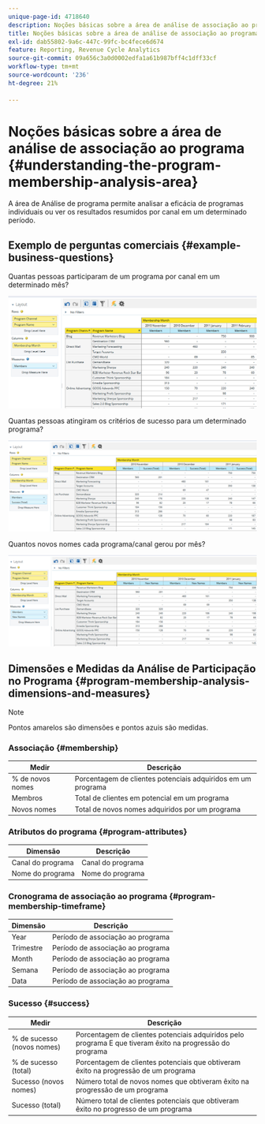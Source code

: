 ```yaml
---
unique-page-id: 4718640
description: Noções básicas sobre a área de análise de associação ao programa - Documentação do Marketo - Documentação do produto
title: Noções básicas sobre a área de análise de associação ao programa
exl-id: dab55802-9a6c-447c-99fc-bc4fece6d674
feature: Reporting, Revenue Cycle Analytics
source-git-commit: 09a656c3a0d0002edfa1a61b987bff4c1dff33cf
workflow-type: tm+mt
source-wordcount: '236'
ht-degree: 21%

---
```


# Noções básicas sobre a área de análise de associação ao programa {#understanding-the-program-membership-analysis-area}

A área de Análise de programa permite analisar a eficácia de programas individuais ou ver os resultados resumidos por canal em um determinado período.

## Exemplo de perguntas comerciais {#example-business-questions}

Quantas pessoas participaram de um programa por canal em um determinado mês?

![](assets/one-2.png)

Quantas pessoas atingiram os critérios de sucesso para um determinado programa?

![](assets/two-2.png)

Quantos novos nomes cada programa/canal gerou por mês?

![](assets/three-2.png)

## Dimensões e Medidas da Análise de Participação no Programa {#program-membership-analysis-dimensions-and-measures}

>[!NOTE]
>
>Pontos amarelos são dimensões e pontos azuis são medidas.

### Associação {#membership}

| Medir | Descrição |
|---|---|
| % de novos nomes | Porcentagem de clientes potenciais adquiridos em um programa |
| Membros | Total de clientes em potencial em um programa |
| Novos nomes | Total de novos nomes adquiridos por um programa |

### Atributos do programa {#program-attributes}

| Dimensão | Descrição |
|---|---|
| Canal do programa | Canal do programa |
| Nome do programa | Nome do programa |

### Cronograma de associação ao programa {#program-membership-timeframe}

| Dimensão | Descrição |
|---|---|
| Year | Período de associação ao programa |
| Trimestre | Período de associação ao programa |
| Month | Período de associação ao programa |
| Semana | Período de associação ao programa |
| Data | Período de associação ao programa |

### Sucesso {#success}

| Medir | Descrição |
|---|---|
| % de sucesso (novos nomes) | Porcentagem de clientes potenciais adquiridos pelo programa E que tiveram êxito na progressão do programa |
| % de sucesso (total) | Porcentagem de clientes potenciais que obtiveram êxito na progressão de um programa |
| Sucesso (novos nomes) | Número total de novos nomes que obtiveram êxito na progressão de um programa |
| Sucesso (total) | Número total de clientes potenciais que obtiveram êxito no progresso de um programa |
